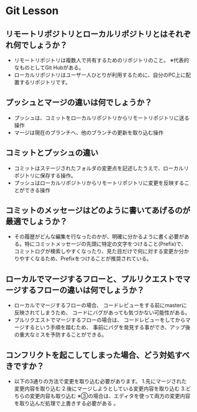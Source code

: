 # Git Lesson
## リモートリポジトリとローカルリポジトリとはそれぞれ何でしょうか？
* リモートリポジトリは複数人で共有するためのリポジトリのこと。
※代表的なものとしてGit Hubがある。
* ローカルリポジトリはユーザ一人ひとりが利用するために、自分のPC上に配置するリポジトリです。
## プッシュとマージの違いは何でしょうか？
* プッシュは、コミットをローカルリポジトリからリモートリポジトリに送る操作
* マージは現在のブランチへ、他のブランチの更新を取り込む操作
## コミットとプッシュの違い
* コミットはステージされたフォルダの変更点を記述したうえで、ローカルリポジトリに保存する操作。
* プッシュはローカルリポジトリからリモートリポジトリに変更を反映することができる操作
## コミットのメッセージはどのように書いてあげるのが最適でしょうか？
* その履歴がどんな編集を行なったのかが、明確に分かるように書く必要がある。特にコミットメッセージの先頭に特定の文字をつけること(Prefix)で、コミットログが検索しやすくなったり、見た目だけで何に対する変更か分かりやすくなるため、Prefixをつけることが推奨されている。
## ローカルでマージするフローと、プルリクエストでマージするフローの違いは何でしょうか？
* ローカルでマージするフローの場合、
コードレビューをする前にmasterに反映されてしまうため、
コードにバグがあっても気づかない可能性がある。
* プルリクエストでマージするフローの場合は、
コードレビューをしてからマージするという手順を踏むため、
事前にバグを発見する事ができ、アップ後の重大なミスを予防することができる。
## コンフリクトを起こしてしまった場合、どう対処すべきですか？
* 以下の3通りの方法で変更を取り込む必要があります。
  1.先にマージされた変更内容を取り込む
  2.後にマージしようとしている変更内容を取り込む
  3.どちらの変更内容も取り込む
    ※③の場合は、エディタを使って両方の変更内容を取り込んだ処理で上書きする必要がある    。